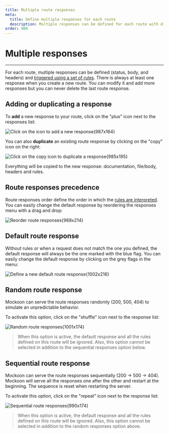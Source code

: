 ```yaml
---
title: Multiple route responses
meta:
  title: Define multiple responses for each route
  description: Multiple responses can be defined for each route with different body, headers and status. Learn how to create them and randomize them.
order: 900
---
```


# Multiple responses

---

For each route, multiple responses can be defined (status, body, and headers) and [triggered using a set of rules](docs:route-responses/dynamic-rules). There is always at least one response when you create a new route. You can modify it and add more responses but you can never delete the last route response.

## Adding or duplicating a response

To **add** a new response to your route, click on the "plus" icon next to the responses list:

![Click on the icon to add a new response{987x164}](docs-img:add-route-response.png)

You can also **duplicate** an existing route response by clicking on the "copy" icon on the right:

![Click on the copy icon to duplicate a response{985x195}](docs-img:duplicate-route-response.png)

Everything will be copied to the new response: documentation, file/body, headers and rules.

## Route responses precedence

Route responses order define the order in which the [rules are interpreted](docs:route-responses/dynamic-rules). You can easily change the default response by reordering the responses menu with a drag and drop:

![Reorder route responses{968x214}](docs-img:reorder-responses.png)

## Default route response

Without rules or when a request does not match the one you defined, the default response will always be the one marked with the blue flag. You can easily change the default response by clicking on the grey flags in the menu:

![Define a new default route response{1002x216}](docs-img:change-route-responses-default.png)

## Random route response

Mockoon can serve the route responses randomly (200, 500, 404) to simulate an unpredictable behavior.

To activate this option, click on the "shuffle" icon next to the response list:

![Random route responses{1001x174}](docs-img:random-route-responses.png)

> When this option is active, the default response and all the rules defined on this route will be ignored. Also, this option cannot be selected in addition to the sequential responses option below.

## Sequential route response

Mockoon can serve the route responses sequentially (200 → 500 → 404). Mockoon will serve all the responses one after the other and restart at the beginning. The sequence is reset when restarting the server.

To activate this option, click on the "repeat" icon next to the response list:

![Sequential route responses{990x174}](docs-img:sequential-route-responses.png)

> When this option is active, the default response and all the rules defined on this route will be ignored. Also, this option cannot be selected in addition to the random responses option above.
